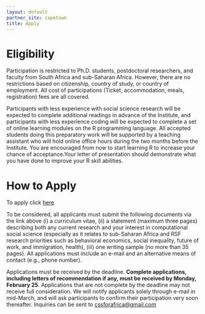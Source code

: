 ```yaml
---
layout: default
partner_site: capetown
title: Apply
---
```


# Eligibility

Participation is restricted to Ph.D. students, postdoctoral researchers, and faculty from South Africa and sub-Saharan Africa. However, there are no restrictions based on citizenship, country of study, or country of employment. All cost of participations (Ticket, accommodation, meals, registration) fees are all covered.


Participants with less experience with social science research will be expected to complete additional readings in advance of the Institute, and participants with less experience coding will be expected to complete a set of online learning modules on the R programming language. All accepted students doing this preparatory work will be supported by a teaching assistant who will hold online office hours during the two months before the Institute. You are encouraged from now to start learning R to increase your chance of acceptance.Your letter of presentation should demonstrate what you have done to improve your R skill abilities.

# How to Apply

To apply click [here](https://docs.google.com/forms/d/10r9KkiVM2LgnmwBhzZ8Kdw5Q-j97n0WH808WEmEjQQE/edit)

To be considered, all applicants must submit the following documents via the link above (i) a curriculum vitae, (ii) a statement (maximum three pages) describing both any current research and your interest in computational social science (especially as it relates to sub-Saharan Africa and RSF research priorities such as behavioral economics, social inequality, future of work, and immigration, health), (iii) one writing sample (no more than 35 pages). All applications must include an e-mail and an alternative means of contact (e.g., phone number). 


Applications must be received by the deadline. **Complete applications, including letters of recommendation if any, must be received by Monday, February 25**.  Applications that are not complete by the deadline may not receive full consideration. We will notify applicants solely through e-mail in mid-March, and will ask participants to confirm their participation very soon thereafter. Inquiries can be sent to [cssforafrica@gmail.com](maito:cssforafrica@gmail.com)

